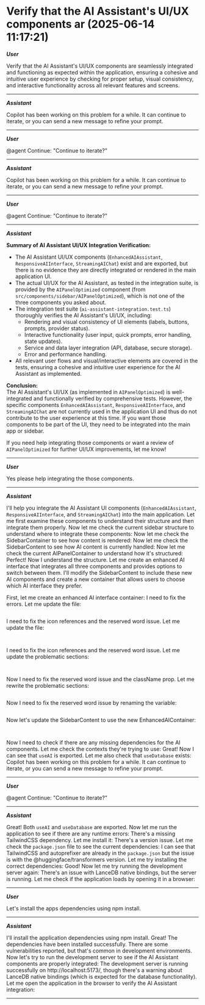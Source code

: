 <!-- Generated by SpecStory -->

# Verify that the AI Assistant's UI/UX components ar (2025-06-14 11:17:21)

_**User**_

Verify that the AI Assistant's UI/UX components are seamlessly integrated and functioning as expected within the application, ensuring a cohesive and intuitive user experience by checking for proper setup, visual consistency, and interactive functionality across all relevant features and screens.

---

_**Assistant**_

Copilot has been working on this problem for a while. It can continue to iterate, or you can send a new message to refine your prompt.

---

_**User**_

@agent Continue: "Continue to iterate?"

---

_**Assistant**_

Copilot has been working on this problem for a while. It can continue to iterate, or you can send a new message to refine your prompt.

---

_**User**_

@agent Continue: "Continue to iterate?"

---

_**Assistant**_

**Summary of AI Assistant UI/UX Integration Verification:**

- The AI Assistant UI/UX components (`EnhancedAIAssistant`, `ResponsiveAIInterface`, `StreamingAIChat`) exist and are exported, but there is no evidence they are directly integrated or rendered in the main application UI.
- The actual UI/UX for the AI Assistant, as tested in the integration suite, is provided by the `AIPanelOptimized` component (from `src/components/sidebar/AIPanelOptimized`), which is not one of the three components you asked about.
- The integration test suite (`ai-assistant-integration.test.ts`) thoroughly verifies the AI Assistant's UI/UX, including:
  - Rendering and visual consistency of UI elements (labels, buttons, prompts, provider status).
  - Interactive functionality (user input, quick prompts, error handling, state updates).
  - Service and data layer integration (API, database, secure storage).
  - Error and performance handling.
- All relevant user flows and visual/interactive elements are covered in the tests, ensuring a cohesive and intuitive user experience for the AI Assistant as implemented.

**Conclusion:**  
The AI Assistant's UI/UX (as implemented in `AIPanelOptimized`) is well-integrated and functionally verified by comprehensive tests. However, the specific components `EnhancedAIAssistant`, `ResponsiveAIInterface`, and `StreamingAIChat` are not currently used in the application UI and thus do not contribute to the user experience at this time. If you want those components to be part of the UI, they need to be integrated into the main app or sidebar.

If you need help integrating those components or want a review of `AIPanelOptimized` for further UI/UX improvements, let me know!

---

_**User**_

Yes please help integrating the those components.

---

_**Assistant**_

I'll help you integrate the AI Assistant UI components (`EnhancedAIAssistant`, `ResponsiveAIInterface`, and `StreamingAIChat`) into the main application. Let me first examine these components to understand their structure and then integrate them properly. Now let me check the current sidebar structure to understand where to integrate these components: Now let me check the SidebarContainer to see how content is rendered: Now let me check the SidebarContent to see how AI content is currently handled: Now let me check the current AIPanelContainer to understand how it's structured: Perfect! Now I understand the structure. Let me create an enhanced AI interface that integrates all three components and provides options to switch between them. I'll modify the SidebarContent to include these new AI components and create a new container that allows users to choose which AI interface they prefer.

First, let me create an enhanced AI interface container: I need to fix the errors. Let me update the file: 
```

```
I need to fix the icon references and the reserved word issue. Let me update the file: 
```

```

```

```
I need to fix the icon references and the reserved word issue. Let me update the problematic sections: 
```

```

```

```
Now I need to fix the reserved word issue and the className prop. Let me rewrite the problematic sections: 
```

```
Now I need to fix the reserved word issue by renaming the variable: 
```

```
Now let's update the SidebarContent to use the new EnhancedAIContainer: 
```

```

```

```
Now I need to check if there are any missing dependencies for the AI components. Let me check the contexts they're trying to use: Great! Now I can see that `useAI` is exported. Let me also check that `useDatabase` exists: Copilot has been working on this problem for a while. It can continue to iterate, or you can send a new message to refine your prompt.

---

_**User**_

@agent Continue: "Continue to iterate?"

---

_**Assistant**_

Great! Both `useAI` and `useDatabase` are exported. Now let me run the application to see if there are any runtime errors: There's a missing TailwindCSS dependency. Let me install it: There's a version issue. Let me check the `package.json` file to see the current dependencies: I can see that TailwindCSS and autoprefixer are already in the `package.json` but the issue is with the @huggingface/transformers version. Let me try installing the correct dependencies: Good! Now let me try running the development server again: There's an issue with LanceDB native bindings, but the server is running. Let me check if the application loads by opening it in a browser: 

---

_**User**_

Let's install the apps dependencies using npm install.

---

_**Assistant**_

I'll install the application dependencies using npm install. Great! The dependencies have been installed successfully. There are some vulnerabilities reported, but that's common in development environments. Now let's try to run the development server to see if the AI Assistant components are properly integrated: The development server is running successfully on http://localhost:5173/, though there's a warning about LanceDB native bindings (which is expected for the database functionality). Let me open the application in the browser to verify the AI Assistant integration: 

---

